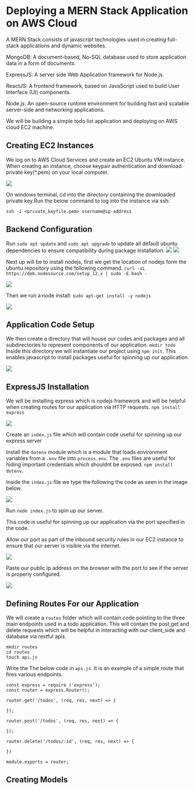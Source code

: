 # Deploying a MERN Stack Application on AWS Cloud

A MERN Stack consists of javascript technologies used in creating full-stack applications and dynamic websites.

MongoDB: A document-based, No-SQL database used to store application data in a form of documents.

ExpressJS: A server side Web Application framework for Node.js.

ReactJS: A frontend framework, based on JavaScript used to build User Interface (UI) components.

Node.js: An open-source runtime environment for building fast and scalable server-side and networking applications.

We will be building a simple todo list application and deploying on AWS cloud EC2 machine.

## Creating EC2 Instances

We log on to AWS Cloud Services and create an EC2 Ubuntu VM instance. When creating an instance, choose keypair authentication and download private key(*.pem) on your local computer.

![](./img/mern1.PNG)

On windows terminal, cd into the directory containing the downloaded private key.Run the below command to log into the instance via ssh:

`ssh -i <private_keyfile.pem> username@ip-address`

## Backend Configuration

Run `sudo apt update` and `sudo apt upgrade` to update all default ubuntu dependencies to ensure compatibility during package installation.
![](./img/mern2.PNG)
![](./img/mern3.PNG)

Next up will be to install nodejs, first we get the location of nodejs form the ubuntu repository using the following command. `curl -sL https://deb.nodesource.com/setup_12.x | sudo -E bash -`

![](./img/mern4.PNG)

Then we run a node install: `sudo apt-get install -y nodejs`

![](./img/mern5.PNG)

## Application Code Setup
We then create a directory that will house our codes and packages and all subdirectories to represent components of our application.
`mkdir todo`
Inside this directory we will instantiate our project using `npm init`. This enables javascript to install packages useful for spinning up our application.

![](./img/mern6.PNG)

## ExpressJS Installation

We will be installing express which is nodejs framework and will be helpful when creating routes for our application via HTTP requests.
`npm install express`

![](./img/mern7.PNG)

Create an `index.js` file which will contain code useful for spinning up our express server

Install the `dotenv` module which is a module that loads environment variables from a `.env` file into `process.env`. The `.env` files are useful for hiding important credentials which shouldnt be exposed.
`npm install dotenv`.

Inside the `index.js` file we type the following the code as seen in the image below.

![](./img/mern8.PNG)

Run `node index.js` to spin up our server.

This code is useful for spinning up our application via the port specified in the code.

Allow our port as part of the inbound security rules in our EC2 instance to ensure that our server is visible via the internet.

![](./img/mern9.PNG)

Paste our public ip address on the browser with the port to see if the server is properly configured.

![](./img/mern10.PNG)

## Defining Routes For our Application

We will create a `routes` folder which will contain code pointing to the three main endpoints used in a todo application. This will contain the post,get and delete requests which will be helpful in interacting with our client_side and database via restful apis.

```
mkdir routes
cd routes
touch api.js
```

Write the The below code in `api.js`. It is an example of a simple route that fires various endpoints.

```
const express = require ('express');
const router = express.Router();

router.get('/todos', (req, res, next) => {

});

router.post('/todos', (req, res, next) => {

});

router.delete('/todos/:id', (req, res, next) => {

})

module.exports = router;
```

## Creating Models

